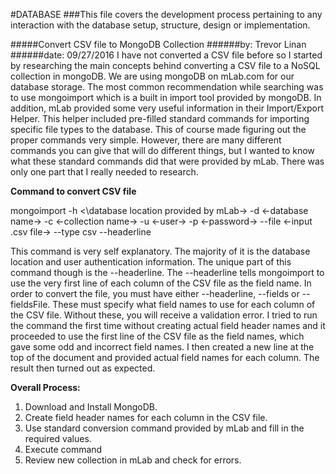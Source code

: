 #DATABASE
###This file covers the development process pertaining to any interaction with the database setup, structure, design or implementation.

#####Convert CSV file to MongoDB Collection
######by: Trevor Linan
######date: 09/27/2016
I have not converted a CSV file before so I started by researching the main concepts behind converting a CSV file to a NoSQL collection in mongoDB. We are using mongoDB on mLab.com
for our database storage. The most common recommendation while searching was to use mongoimport which is a built in import tool provided by mongoDB. In addition, 
mLab provided some very useful information in their Import/Export Helper. This helper included pre-filled standard commands for importing specific file types to the database. 
This of course made figuring out the proper commands very simple. However, there are many different commands you can give that will do different things, but I wanted to know what 
these standard commands did that were provided by mLab. There was only one part that I really needed to research.

**Command to convert CSV file**

mongoimport -h <\database location provided by mLab-> -d <-database name-> -c <-collection name-> -u <-user-> -p <-password-> --file <-input .csv file-> --type csv --headerline

This command is very self explanatory. The majority of it is the database location and user authentication information. The unique part of this command though is the --headerline.
The --headerline tells mongoimport to use the very first line of each column of the CSV file as the field name. In order to convert the file, you must have either --headerline, 
--fields or --fieldsFile. These must specify what field names to use for each column of the CSV file. Without these, you will receive a validation error. I tried to run the command 
the first time without creating actual field header names and it proceeded to use the first line of the CSV file as the field names, which gave some odd and incorrect field names. 
I then created a new line at the top of the document and provided actual field names for each column. The result then turned out as expected.

**Overall Process:**
1. Download and Install MongoDB.
2. Create field header names for each column in the CSV file.
3. Use standard conversion command provided by mLab and fill in the required values.
4. Execute command
5. Review new collection in mLab and check for errors.
